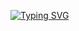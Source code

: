 [![Typing SVG](https://readme-typing-svg.demolab.com?font=Fira+Code&size=25&duration=10000&pause=1300&color=461D67&background=38BFA20F&multiline=true&random=false&width=435&lines=%F0%9F%90%88%E2%80%8D%E2%AC%9BHI+THERE%2C+I'M+YELENA!+%F0%9F%90%BE%F0%9F%90%BE)](https://git.io/typing-svg)




<!--
**BlackCat213/BlackCat213** is a ✨ _special_ ✨ repository because its `README.md` (this file) appears on your GitHub profile.

Here are some ideas to get you started:

- 🔭 I’m currently working on ...
- 🌱 I’m currently learning ...
- 👯 I’m looking to collaborate on ...
- 🤔 I’m looking for help with ...
- 💬 Ask me about ...
- 📫 How to reach me: ...
- 😄 Pronouns: ...
- ⚡ Fun fact: ...
-->
